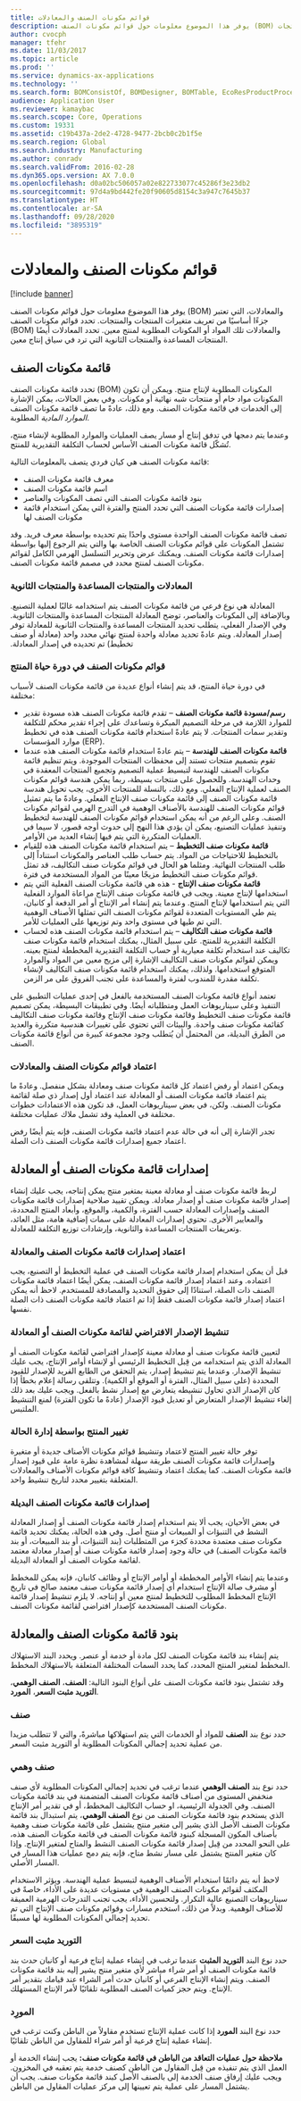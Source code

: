 ```yaml
---
title: قوائم مكونات الصنف والمعادلات
description: يوفر هذا الموضوع معلومات حول قوائم مكونات الصنف‬ (BOM) والمعادلات، التي تعتبر جزءًا أساسيًا من تعريف متغيرات المنتجات والمنتجات.
author: cvocph
manager: tfehr
ms.date: 11/03/2017
ms.topic: article
ms.prod: ''
ms.service: dynamics-ax-applications
ms.technology: ''
ms.search.form: BOMConsistOf, BOMDesigner, BOMTable, EcoResProductProcessManufacturingWorkspace, ProdBOM, ProdJournalTransBOM, ProdBOMCurrent, PmfBOMDesignerEditCoBy, ProdJournalPickingListLineSummary, ProdBOMOverview, PmfCoReqPlanning, EcoResProductProdTypeFormulaNoActiveFormulaFormPart, EcoResItemsMissingActiveRouteVersionFormPart, EcoResItemsProdTypeBOMExpiringBOMFormPart, BOMDesignerBOMVersion, BOMExpandPurch, BOMChangeLine, BOMExpandSales, EcoResItemsProdTypeBOMExpiringRouteFormPart, EngChgEcmBomDesigner, EngChgEcmProductBOMItemIdLookup, EngChgEcmProductBOMConsistOf, EngChgEcmBOMCopyDialog, EngChgEcmBomDesignerEditBom, BOMDesignerFilterDialog, BOMDesignerFilterDialog, BOMPartOf, BOMSetupReportFinish, EcoResItemsMissingActiveBOMVersionFormPart, BOMIdLookup, EcoResProductProdTypeFormulaNoActiveRouteFormPart, BOMExpandPurchRFQ, EngChgCaseRouteTablePart
audience: Application User
ms.reviewer: kamaybac
ms.search.scope: Core, Operations
ms.custom: 19331
ms.assetid: c19b437a-2de2-4728-9477-2bcb0c2b1f5e
ms.search.region: Global
ms.search.industry: Manufacturing
ms.author: conradv
ms.search.validFrom: 2016-02-28
ms.dyn365.ops.version: AX 7.0.0
ms.openlocfilehash: d0a02bc506057a02e822733077c45286f3e23db2
ms.sourcegitcommit: 97d4a9bd442fe20f90605d8154c3a947c7645b37
ms.translationtype: HT
ms.contentlocale: ar-SA
ms.lasthandoff: 09/28/2020
ms.locfileid: "3895319"
---
```

# <a name="bills-of-materials-and-formulas"></a>قوائم مكونات الصنف والمعادلات

[!include [banner](../includes/banner.md)]

يوفر هذا الموضوع معلومات حول قوائم مكونات الصنف‬ (BOM) والمعادلات، التي تعتبر جزءًا أساسيًا من تعريف متغيرات المنتجات والمنتجات. تحدد قوائم مكونات الصنف‬ (BOM) والمعادلات تلك المواد أو المكونات المطلوبة لمنتج معين. تحدد المعادلات أيضًا المنتجات المساعدة والمنتجات الثانوية التي ترد في سياق إنتاج معين. 

<a name="bills-of-materials"></a>قائمة مكونات الصنف
------------------

تحدد قائمة مكونات الصنف (BOM) المكونات المطلوبة لإنتاج منتج. ويمكن أن تكون المكونات مواد خام أو منتجات شبه نهائية أو مكونات. وفي بعض الحالات، يمكن الإشارة إلى الخدمات في قائمة مكونات الصنف. ومع ذلك، عادةً ما تصف قائمة مكونات الصنف *الموارد المادية* المطلوبة.  

وعندما يتم دمجها في تدفق إنتاج أو مسار يصف العمليات والموارد المطلوبة لإنشاء منتج، تُشكّل قائمة مكونات الصنف الأساس لحساب التكلفة التقديرية للمنتج.  

قائمة مكونات الصنف هي كيان فردي يتصف بالمعلومات التالية:

-   معرف قائمة مكونات الصنف
-   اسم قائمة مكونات الصنف
-   بنود قائمة مكونات الصنف التي تصف المكونات والعناصر
-   إصدارات قائمة مكونات الصنف التي تحدد المنتج والفترة التي يمكن استخدام قائمة مكونات الصنف لها

تصف قائمة مكونات الصنف الواحدة مستوى واحدًا يتم تحديده بواسطة معرف فريد. وقد تشتمل المكونات على قوائم مكونات الصنف الخاصة بها والتي يتم الرجوع إليها بواسطة إصدارات قائمة مكونات الصنف. ويمكنك عرض وتحرير التسلسل الهرمي الكامل لقوائم مكونات الصنف لمنتج محدد في مصمم قائمة مكونات الصنف.

### <a name="formulas-co-products-and-by-products"></a>المعادلات والمنتجات المساعدة والمنتجات الثانوية

المعادلة هي نوع فرعي من قائمة مكونات الصنف يتم استخدامه غالبًا لعملية التصنيع. وبالإضافة إلى المكونات والعناصر، توضح المعادلة المنتجات المساعدة والمنتجات الثانوية. ‏‫وفي الإصدار الفعلي، يتطلب تحديد المنتجات المساعدة والمنتجات الثانوية للمعادلة توفر إصدار المعادلة. ويتم عادةً تحديد معادلة واحدة لمنتج نهائي محدد واحد (معادلة أو صنف تخطيط) تم تحديده في إصدار المعادلة.‬

### <a name="boms-in-the-product-lifecycle"></a>قوائم مكونات الصنف في دورة حياة المنتج

في دورة حياة المنتج، قد يتم إنشاء أنواع عديدة من قائمة مكونات الصنف لأسباب مختلفة:

-   **رسم/مسودة قائمة مكونات الصنف** – تقدم قائمة مكونات الصنف هذه مسودة تقدير للموارد اللازمة في مرحلة التصميم المبكرة وتساعدك على إجراء تقدير محكم للتكلفة وتقدير سمات المنتجات. لا يتم عادةً استخدام قائمة مكونات الصنف هذه في تخطيط موارد المؤسسات (ERP).
-   **قائمة مكونات الصنف للهندسة** – يتم عادةً استخدام قائمة مكونات الصنف هذه عندما تقوم بتصميم منتجات تستند إلى محفظات المنتجات الموجودة. ويتم تنظيم قائمة مكونات الصنف للهندسة لتبسيط عملية التصميم وتجميع المنتجات المعقدة في وحدات الهندسة. وللحصول على منتجات بسيطة، ربما يمكن هندسة قوائم مكونات الصنف لعملية الإنتاج الفعلي. ومع ذلك، بالنسلة للمنتجات الأخرى، يجب تحويل هندسة قائمة مكونات الصنف إلى قائمة مكونات صنف الإنتاج الفعلي. وعادةً ما يتم تمثيل قوائم مكونات الصنف للهندسة بالأصناف الوهمية في التدرج الهرمي لقوائم مكونات الصنف. وعلى الرغم من أنه يمكن استخدام قوائم مكونات الصنف للهندسة لتخطيط وتنفيذ عمليات التصنيع، يمكن أن يؤدي هذا النهج إلى حدوث أوجه قصور، لا سيما في العمليات المتكررة التي يتم فيها إنشاء العديد من الأوامر.
-   **قائمة مكونات صنف التخطيط** – يتم استخدام قائمة مكونات الصنف هذه للقيام بالتخطيط للاحتياجات من المواد. يتم حساب طلب العناصر والمكونات استناداً إلى طلب المنتجات النهائية. ومثلما هو الحال في قوائم مكونات صنف التكاليف، قد تمثل قوائم مكونات صنف التخطيط مزيجًا معينًا من المواد المستخدمة في فترة.
-   **قائمة مكونات صنف الإنتاج** - هذه هي قائمة مكونات الصنف الفعلية التي يتم استخدامها لإنتاج معينة. ويجب في قائمة مكونات صنف الإنتاج مراعاة الموارد الفعلية التي يتم استخدامها لإنتاج المنتج. وعندما يتم إنشاء أمر الإنتاج أو أمر الدفعة أو كانبان، يتم طي المستويات المتعددة لقوائم مكونات الصنف التي تمثلها الأصناف الوهمية التي تم طيها في مستوى واحد وتم توزيعها على العمليات للأمر.
-   **قائمة مكونات صنف التكاليف** – يتم استخدام قائمة مكونات الصنف هذه لحساب التكلفة التقديرية للمنتج. على سبيل المثال، يمكنك استخدام قائمة مكونات صنف تكاليف عند استخدام تكلفة معيارية أو حساب التكلفة التقديرية المخططة لمنتج بعينه. ويمكن لقوائم مكونات صنف التكاليف الإشارة إلى مزيج معين من المواد والموارد المتوقع استخدامها. ولذلك، يمكنك استخدام قائمة مكونات صنف التكاليف لإنشاء تكلفة مقدرة للمندوب لفترة والمساعدة على تجنب الفروق على مر الزمن.

تعتمد أنواع قائمة مكونات الصنف المستخدمة بالفعل في إحدى عمليات التطبيق على التنفيذ وعلى سيناريوهات العمل ومتطلباته أيضًا. وفي تطبيقات البسيطة، يمكن تصميم قائمة مكونات صنف التخطيط وقائمة مكونات صنف الإنتاج وقائمة مكونات صنف التكاليف كقائمة مكونات صنف واحدة. والبيئات التي تحتوي على تغييرات هندسية متكررة والعديد من الطرق البديلة، من المحتمل أن يُتطلب وجود مجموعة كبيرة من أنواع قائمة مكونات الصنف.

### <a name="approval-of-boms-and-formulas"></a>اعتماد قوائم مكونات الصنف والمعادلات

ويمكن اعتماد أو رفض اعتماد كل قائمة مكونات صنف ومعادلة بشكل منفصل. وعادةً ما يتم اعتماد قائمة مكونات الصنف أو المعادلة عند اعتماد أول إصدار ذي صلة لقائمة مكونات الصنف. ولكن، في بعض سيناريوهات العمل، قد تكون هذه الاعتمادات خطوات مختلفة في العملية وقد تشمل ملاك عمليات مختلفة.  

تجدر الإشارة إلى أنه في حالة عدم اعتماد قائمة مكونات الصنف، فإنه يتم أيضًا رفض اعتماد جميع إصدارات قائمة مكونات الصنف ذات الصلة.

## <a name="bom-and-formula-versions"></a>إصدارات قائمة مكونات الصنف أو المعادلة
لربط قائمة مكونات صنف أو معادلة معينة بمتغير منتج يمكن إنتاجه، يجب عليك إنشاء إصدار قائمة مكونات صنف أو إصدار معادلة. ويمكن تقييد صلاحية إصدارات قائمة مكونات الصنف وإصدارات المعادلة حسب الفترة، والكمية، والموقع، وأبعاد المنتج المحددة، والمعايير الأخرى. تحتوي إصدارات المعادلة على سمات إضافية هامة، مثل العائد، وتعريفات المنتجات المساعدة والثانوية، وإرشادات توزيع التكلفة للمعادلة.

### <a name="approval-of-bom-and-formula-versions"></a>اعتماد إصدارات قائمة مكونات الصنف والمعادلة

قبل أن يمكن استخدام إصدار قائمة مكونات الصنف في عملية التخطيط أو التصنيع، يجب اعتماده. وعند اعتماد إصدار قائمة مكونات الصنف، يمكن أيضًا اعتماد قائمة مكونات الصنف ذات الصلة، استنادًا إلى حقوق التحديد والمصادقة للمستخدم. لاحظ أنه يمكن اعتماد إصدار قائمة مكونات الصنف فقط إذا تم اعتماد قائمة مكونات الصنف ذات الصلة نفسها.

### <a name="activation-of-the-default-bom-or-formula-version"></a>تنشيط الإصدار الافتراضي لقائمة مكونات الصنف أو المعادلة

لتعيين قائمة مكونات صنف أو معادلة معينة كإصدار افتراضي لقائمة مكونات الصنف أو المعادلة الذي يتم استخدامه من قِبل التخطيط الرئيسي أو لإنشاء أوامر الإنتاج، يجب عليك تنشيط الإصدار. ‏‫وعندما يتم تنشيط إصدار، يتم التحقق من الطابع الفريد للإصدار للقيود المحددة (على سبيل المثال، الفترة أو الموقع أو الكمية). وتتلقى رسالة إعلام بخطأ إذا كان الإصدار الذي تحاول تنشيطه يتعارض مع إصدار نشط بالفعل.‬ ويجب عليك بعد ذلك إلغاء تنشيط الإصدار المتعارض أو تعديل قيود الإصدار (عادةً ما تكون الفترة) لمنع التنشيط الملتبس.

### <a name="product-change-with-case-management"></a>تغيير المنتج بواسطة إدارة الحالة

توفر حالة تغيير المنتج لاعتماد وتنشيط قوائم مكونات الأصناف جديدة أو متغيرة وإصدارات قائمة مكونات الصنف طريقة سهلة لمشاهدة نظرة عامة على قيود إصدار قائمة مكونات الصنف. كما يمكنك اعتماد وتنشيط كافة قوائم مكونات الأصناف والمعادلات المتعلقة بتغيير محدد لتاريخ تنشيط واحد.

### <a name="alternative-bom-versions"></a>إصدارات قائمة مكونات الصنف البديلة

في بعض الأحيان، يجب ألا يتم استخدام إصدار قائمة مكونات الصنف أو إصدار المعادلة النشط في التنبؤات أو المبيعات أو منتج أصل. وفي هذه الحالة، يمكنك تحديد قائمة مكونات صنف معتمدة محددة كجزء من المتطلبات (بند التنبؤات، أو بند المبيعات، أو بند قائمة مكونات الصنف) في حالة وجود إصدار قائمة مكونات صنف أو إصدار معادلة معتمد لقائمة مكونات الصنف أو المعادلة البديلة.  

وعندما يتم إنشاء الأوامر المخططة أو أوامر الإنتاج أو وظائف كانبان، فإنه يمكن للمخطط أو مشرف صالة الإنتاج استخدام أي إصدار قائمة مكونات صنف معتمد صالح في تاريخ الإنتاج المخطط المطلوب للتخطيط لمنتج معين أو إنتاجه. لا يلزم تنشيط إصدار قائمة مكونات الصنف المستخدمة كإصدار افتراضي لقائمة مكونات الصنف.

## <a name="bom-and-formula-lines"></a>بنود قائمة مكونات الصنف والمعادلة
يتم إنشاء بند قائمة مكونات الصنف لكل مادة أو خدمة أو عنصر. ويحدد البند الاستهلاك المخطط لمتغير المنتج المحدد، كما يحدد السمات المختلفة المتعلقة بالاستهلاك المخطط.  

وقد تشتمل بنود قائمة مكونات الصنف على أنواع البنود التالية: **الصنف**، **الصنف الوهمي**، **التوريد مثبت السعر**، **المورد**.

### <a name="item"></a>صنف

حدد نوع بند **الصنف** للمواد أو الخدمات التي يتم استهلاكها مباشرةً، والتي لا تتطلب مزيدا من عملية تحديد إجمالي المكونات المطلوبة‬ أو التوريد مثبت السعر.

### <a name="phantom"></a>صنف وهمي

حدد نوع بند **الصنف الوهمي** عندما ترغب في تحديد إجمالي المكونات المطلوبة لأي صنف منخفض المستوى من أصناف قائمة مكونات الصنف المتضمنة في بند قائمة مكونات الصنف. وفي الجدولة الرئيسية، او حساب التكاليف المخطط، أو في تقدير أمر الإنتاج الذي يستخدم بنود قائمة مكونات الصنف من نوع **الصنف الوهمي**، يتم استبدال بند قائمة مكونات الصنف الأصل الذي يشير إلى متغير منتج يشتمل على قائمة مكونات صنف وهمية بأصناف المكون المسجلة كبنود قائمة مكونات الصنف في قائمة مكونات الصنف هذه، على النحو المحدد من قِبل إصدار قائمة مكونات الصنف النشط والمتاح لمتغير الإنتاج. وإذا كان متغير المنتج يشتمل على مسار نشط متاح، فإنه يتم دمج عمليات هذا المسار في المسار الأصلي.  

لاحظ أنه يتم دائمًا استخدام الأصناف الوهمية لتبسيط عملية الهندسة. ويؤثر الاستخدام المكثف لقوائم مكونات الصنف الوهمية في مستويات عديدة على الأداء، خاصةً في سيناريوهات التصنيع عالية التكرار. ولتحسين الأداء، يجب تجنب التدرجات الهرمية العميقة للأصناف الوهمية. وبدلاً من ذلك، استخدم مسارات وقوائم مكونات صنف الإنتاج التي تم تحديد إجمالي المكونات المطلوبة لها مسبقًا.

### <a name="pegged-supply"></a>التوريد مثبت السعر

حدد نوع البند **التوريد المثبت** عندما ترغب في إنشاء عملية إنتاج فرعية أو كانبان حدث بند قائمة مكونات الصنف أو أمر شراء مباشر لأي متغير منتج يشير إليه بند قائمة مكونات الصنف. ويتم إنشاء الإنتاج الفرعي أو كانبان حدث أمر الشراء عند قيامك بتقدير أمر الإنتاج. ويتم حجز كميات الصنف المطلوبة تلقائيًا لأمر الإنتاج المستهلك.

### <a name="vendor"></a>المورِد

حدد نوع البند **المورد** إذا كانت عملية الإنتاج تستخدم مقاولاً من الباطن وكنت ترغب في إنشاء عملية إنتاج فرعية أو أمر شراء للمقاول من الباطن تلقائيًا.  

**ملاحظة حول عمليات التعاقد من الباطن في قائمة مكونات صنف:** يجب إنشاء الخدمة أو العمل الذي يتم تنفيذه من قِبل المقاول من الباطن كصنف خدمة يتم تعقبه في المخزون. ويجب عليك إرفاق صنف الخدمة إلى بالصنف الأصل كبند قائمة مكونات صنف. يجب أن يشتمل المسار على عملية يتم تعيينها إلى مركز عمليات المقاول من الباطن.



